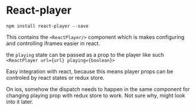 # React-player

`npm install react-player --save`

This contains the `<ReactPlayer/>` component which is makes configuring and controlling iframes easier in react.

the `playing` state can be passed as a prop to the player like such `<ReactPlayer url={url} playing={boolean}>`

Easy integration with react, because this means player props can be controled by react states or redux store.

On ios, somehow the dispatch needs to happen in the same component for changing playing prop with redux store to work. Not sure why, might look into it later.

